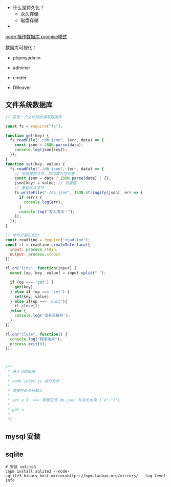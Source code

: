 + 什么是持久化？
  + 永久存储
  + 磁盘存储
+ 





[node 操作数据库 promise模式](https://www.npmjs.com/package/mysql2)



数据库可视化：

+ phpmyadmin
+ adminer

+ cmder
+ DBeaver





## 文件系统数据库

```js
// 实现一个文件系统读写数据库

const fs = require("fs");

function get(key) {
  fs.readFile("./db.json", (err, data) => {
    const json = JSON.parse(data);
    console.log(json[key]);
  });
}
function set(key, value) {
  fs.readFile("./db.json", (err, data) => {
    // 可能是空文件，则设置为空对象
    const json = data ? JSON.parse(data) : {};
    json[key] = value; // 设置值
    // 重新写入文件
    fs.writeFile("./db.json", JSON.stringify(json), err => {
      if (err) {
        console.log(err);
      }
      console.log("写入成功！");
    });
  });
}

// 命令行接口部分
const readline = require("readline");
const rl = readline.createInterface({
  input: process.stdin,
  output: process.stdout
});

rl.on("line", function(input) {
  const [op, key, value] = input.split(" ");

  if (op === 'get') {
    get(key)
  } else if (op === 'set') {
    set(key, value)
  } else if(op === 'quit'){
    rl.close();
  }else {
    console.log('没有该操作');
  }
});

rl.on("close", function() {
  console.log("程序结束");
  process.exit(0);
});



/**
 * 进入当前目录
 * 
 * node index.js 运行文件
 * 
 * 直接在命令行输入
 * 
 * set a 1  ==> 直接生成 db.json 并且出出现 {"a":"1"}
 * 
 * get a
 * 
 */
```





## mysql 安装





## sqlite

```shell
# 安装 sqlite3 
cnpm install sqlite3 --node-sqlite3_binary_host_mirror=https://npm.taobao.org/mirrors/ --log-level info
```

